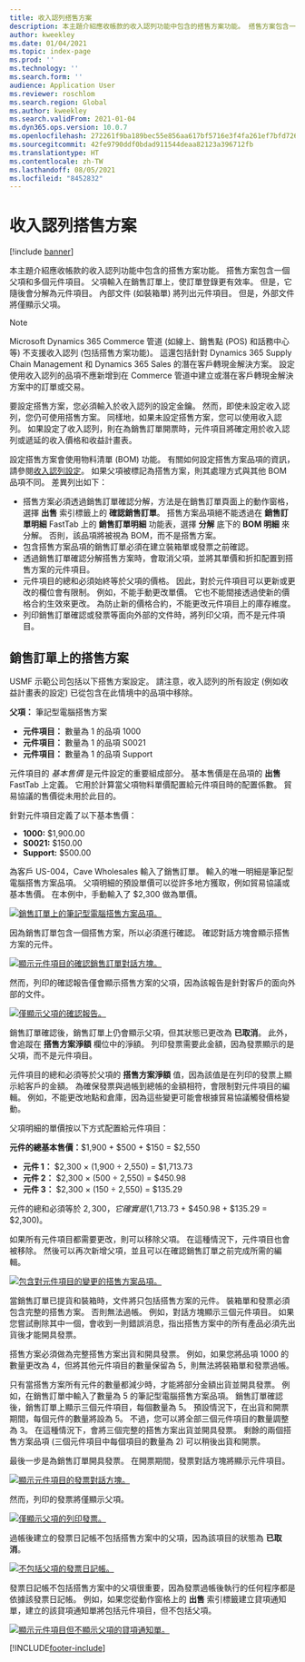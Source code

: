 ```yaml
---
title: 收入認列搭售方案
description: 本主題介紹應收帳款的收入認列功能中包含的搭售方案功能。 搭售方案包含一個父項和多個元件項目。
author: kweekley
ms.date: 01/04/2021
ms.topic: index-page
ms.prod: ''
ms.technology: ''
ms.search.form: ''
audience: Application User
ms.reviewer: roschlom
ms.search.region: Global
ms.author: kweekley
ms.search.validFrom: 2021-01-04
ms.dyn365.ops.version: 10.0.7
ms.openlocfilehash: 272261f9ba189bec55e856aa617bf5716e3f4fa261ef7bfd7269184a09a51a2b
ms.sourcegitcommit: 42fe9790ddf0bdad911544deaa82123a396712fb
ms.translationtype: HT
ms.contentlocale: zh-TW
ms.lasthandoff: 08/05/2021
ms.locfileid: "8452832"
---
```

# <a name="revenue-recognition-bundles"></a>收入認列搭售方案

[!include [banner](../includes/banner.md)]

本主題介紹應收帳款的收入認列功能中包含的搭售方案功能。 搭售方案包含一個父項和多個元件項目。 父項輸入在銷售訂單上，使訂單登錄更有效率。 但是，它隨後會分解為元件項目。 內部文件 (如裝箱單) 將列出元件項目。 但是，外部文件將僅顯示父項。

> [!NOTE]
> Microsoft Dynamics 365 Commerce 管道 (如線上、銷售點 (POS) 和話務中心等) 不支援收入認列 (包括搭售方案功能)。 這還包括針對 Dynamics 365 Supply Chain Management 和 Dynamics 365 Sales 的潛在客戶轉現金解決方案。 設定使用收入認列的品項不應新增到在 Commerce 管道中建立或潛在客戶轉現金解決方案中的訂單或交易。

要設定搭售方案，您必須輸入於收入認列的設定金鑰。 然而，即使未設定收入認列，您仍可使用搭售方案。 同樣地，如果未設定搭售方案，您可以使用收入認列。 如果設定了收入認列，則在為銷售訂單開票時，元件項目將確定用於收入認列或遞延的收入價格和收益計畫表。

設定搭售方案會使用物料清單 (BOM) 功能。 有關如何設定搭售方案品項的資訊，請參閱[收入認列設定](revenue-recognition-setup.md)。 如果父項被標記為搭售方案，則其處理方式與其他 BOM 品項不同。 差異列出如下：

- 搭售方案必須透過銷售訂單確認分解，方法是在銷售訂單頁面上的動作窗格，選擇 **出售** 索引標籤上的 **確認銷售訂單**。 搭售方案品項絕不能透過在 **銷售訂單明細** FastTab 上的 **銷售訂單明細** 功能表，選擇 **分解** 底下的 **BOM 明細** 來分解。 否則，該品項將被視為 BOM，而不是搭售方案。
- 包含搭售方案品項的銷售訂單必須在建立裝箱單或發票之前確認。
- 透過銷售訂單確認分解搭售方案時，會取消父項，並將其單價和折扣配置到搭售方案的元件項目。
- 元件項目的總和必須始終等於父項的價格。 因此，對於元件項目可以更新或更改的欄位會有限制。 例如，不能手動更改單價。 它也不能間接透過使新的價格合約生效來更改。 為防止新的價格合約，不能更改元件項目上的庫存維度。
- 列印銷售訂單確認或發票等面向外部的文件時，將列印父項，而不是元件項目。

## <a name="bundles-on-sales-orders"></a>銷售訂單上的搭售方案

USMF 示範公司包括以下搭售方案設定。 請注意，收入認列的所有設定 (例如收益計畫表的設定) 已從包含在此情境中的品項中移除。

**父項：** 筆記型電腦搭售方案

- **元件項目：** 數量為 1 的品項 1000
- **元件項目：** 數量為 1 的品項 S0021
- **元件項目：** 數量為 1 的品項 Support

元件項目的 *基本售價* 是元件設定的重要組成部分。 基本售價是在品項的 **出售** FastTab 上定義。 它用於計算當父項物料單價配置給元件項目時的配置係數。 貿易協議的售價從未用於此目的。

針對元件項目定義了以下基本售價：

- **1000:** $1,900.00
- **S0021:** $150.00
- **Support:** $500.00

為客戶 US-004，Cave Wholesales 輸入了銷售訂單。 輸入的唯一明細是筆記型電腦搭售方案品項。 父項明細的預設單價可以從許多地方獲取，例如貿易協議或基本售價。 在本例中，手動輸入了 $2,300 做為單價。

[![銷售訂單上的筆記型電腦搭售方案品項。](./media/bundle-01.png)](./media/bundle-01.png)

因為銷售訂單包含一個搭售方案，所以必須進行確認。 確認對話方塊會顯示搭售方案的元件。

[![顯示元件項目的確認銷售訂單對話方塊。](./media/bundle-02.png)](./media/bundle-02.png)

然而，列印的確認報告僅會顯示搭售方案的父項，因為該報告是針對客戶的面向外部的文件。

[![僅顯示父項的確認報告。](./media/bundle-03.png)](./media/bundle-03.png)

銷售訂單確認後，銷售訂單上仍會顯示父項，但其狀態已更改為 **已取消**。 此外，會追蹤在 **搭售方案淨額** 欄位中的淨額。 列印發票需要此金額，因為發票顯示的是父項，而不是元件項目。

元件項目的總和必須等於父項的 **搭售方案淨額** 值，因為該值是在列印的發票上顯示給客戶的金額。 為確保發票與過帳到總帳的金額相符，會限制對元件項目的編輯。 例如，不能更改地點和倉庫，因為這些變更可能會根據貿易協議觸發價格變動。

父項明細的單價按以下方式配置給元件項目：

**元件的總基本售價：**$1,900 + $500 + $150 = $2,550

- **元件 1：** $2,300 × (1,900 ÷ 2,550) = $1,713.73
- **元件 2：** $2,300 × (500 ÷ 2,550) = $450.98
- **元件 3：** $2,300 × (150 ÷ 2,550) = $135.29

元件的總和必須等於 $2,300，它確實是 ($1,713.73 + $450.98 + $135.29 = $2,300)。

如果所有元件項目都需要更改，則可以移除父項。 在這種情況下，元件項目也會被移除。 然後可以再次新增父項，並且可以在確認銷售訂單之前完成所需的編輯。

[![包含對元件項目的變更的搭售方案品項。](./media/bundle-04.png)](./media/bundle-04.png)

當銷售訂單已提貨和裝箱時，文件將只包括搭售方案的元件。 裝箱單和發票必須包含完整的搭售方案。 否則無法過帳。 例如，對話方塊顯示三個元件項目。 如果您嘗試刪除其中一個，會收到一則錯誤消息，指出搭售方案中的所有產品必須先出貨後才能開具發票。

搭售方案必須做為完整搭售方案出貨和開具發票。 例如，如果您將品項 1000 的數量更改為 4，但將其他元件項目的數量保留為 5，則無法將裝箱單和發票過帳。

只有當搭售方案所有元件的數量都減少時，才能將部分金額出貨並開具發票。 例如，在銷售訂單中輸入了數量為 5 的筆記型電腦搭售方案品項。 銷售訂單確認後，銷售訂單上顯示三個元件項目，每個數量為 5。 預設情況下，在出貨和開票期間，每個元件的數量將設為 5。 不過，您可以將全部三個元件項目的數量調整為 3。 在這種情況下，會將三個完整的搭售方案出貨並開具發票。 剩餘的兩個搭售方案品項 (三個元件項目中每個項目的數量為 2) 可以稍後出貨和開票。

最後一步是為銷售訂單開具發票。 在開票期間，發票對話方塊將顯示元件項目。

[![顯示元件項目的發票對話方塊。](./media/bundle-06.png)](./media/bundle-06.png)

然而，列印的發票將僅顯示父項。
 
[![僅顯示父項的列印發票。](./media/bundle-07.png)](./media/bundle-07.png)

過帳後建立的發票日記帳不包括搭售方案中的父項，因為該項目的狀態為 **已取消**。

[![不包括父項的發票日記帳。](./media/bundle-08.png)](./media/bundle-08.png)

發票日記帳不包括搭售方案中的父項很重要，因為發票過帳後執行的任何程序都是依據該發票日記帳。 例如，如果您從動作窗格上的 **出售** 索引標籤建立貸項通知單，建立的該貸項通知單將包括元件項目，但不包括父項。

[![顯示元件項目但不顯示父項的貸項通知單。](./media/bundle-09.png)](./media/bundle-09.png)


[!INCLUDE[footer-include](../../includes/footer-banner.md)]